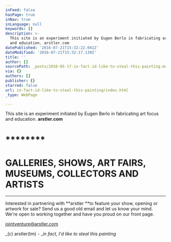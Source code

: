 ```yaml
---
inFeed: false
hasPage: true
inNav: true
inLanguage: null
keywords: []
description: >-
  This site is an experiment initiated by Eugen Berlo in fabricating art focus
  and education. arstler.com
datePublished: '2016-07-21T15:32:22.041Z'
dateModified: '2016-07-21T15:32:17.130Z'
title: ''
author: []
sourcePath: _posts/2016-05-17-in-fact-id-like-to-steal-this-painting.md
via: {}
authors: []
publisher: {}
starred: false
url: in-fact-id-like-to-steal-this-painting/index.html
_type: WebPage

---
```

This site is an experiment initiated by Eugen Berlo in fabricating art focus and education. **arstler.com**

# ********

# GALLERIES, SHOWS, ART FAIRS, MUSEUMS, COLLECTORS AND ARTISTS

****

Interested in partnering with **arstler **to feature your show, opening or artwork for sale? Send us a good old email and let us know your mind. We're open to working together and have you proud on our front page.

jointventure@arstler.com

_(c) arstler(tm) - __in fact, I'd like to steal this painting_